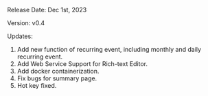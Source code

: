 Release Date: Dec 1st, 2023

Version: v0.4

Updates:
1. Add new function of recurring event, including monthly and daily recurring event.
2. Add Web Service Support for Rich-text Editor.
3. Add docker containerization.
4. Fix bugs for summary page.
5. Hot key fixed.